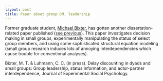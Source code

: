 ```yaml
---
layout: post
title: Paper about group DM, leadership
---
```


Former graduate student, [Michael Bixter](https://www.montclair.edu/profilepages/view_profile.php?username=bixterm), has gotten another dissertation-related paper published ([see previous](https://link.springer.com/article/10.3758/s13421-017-0698-z)). This paper investigates decision making in small groups, experimentally manipulating the status of select group members, and using some sophisticated structural equation modeling (small group research induces lots of annoying interdependencies which cause trouble for conventional analyses).

Bixter, M. T. & Luhmann, C. C. (in press). Delay discounting in dyads and small groups: Group leadership, status information, and actor-partner interdependence, Journal of Experimental Social Psychology.
